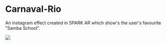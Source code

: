 # Carnaval-Rio
An instagram effect created in SPARK AR which show's the user's favourite "Samba School".

![](CarnavalRIO.gif)
